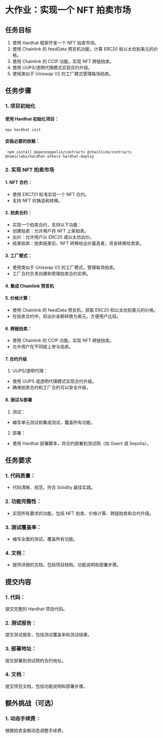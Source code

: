 # 大作业：实现一个 NFT 拍卖市场
## 任务目标
1. 使用 Hardhat 框架开发一个 NFT 拍卖市场。
2. 使用 Chainlink 的 feedData 预言机功能，计算 ERC20 和以太坊到美元的价格。
3. 使用 Chainlink 的 CCIP 功能，实现 NFT 跨链拍卖。
4. 使用 UUPS/透明代理模式实现合约升级。
5. 使用类似于 Uniswap V2 的工厂模式管理每场拍卖。


## 任务步骤
### 1. 项目初始化
#### 使用 Hardhat 初始化项目：
    npx hardhat init
#### 安装必要的依赖：
     npm install @openzeppelin/contracts @chainlink/contracts @nomiclabs/hardhat-ethers hardhat-deploy
### 2. 实现 NFT 拍卖市场
#### 1. NFT 合约：
  - 使用 ERC721 标准实现一个 NFT 合约。
  - 支持 NFT 的铸造和转移。
#### 2. 拍卖合约：
  - 实现一个拍卖合约，支持以下功能：
  - 创建拍卖：允许用户将 NFT 上架拍卖。
  - 出价：允许用户以 ERC20 或以太坊出价。
  - 结束拍卖：拍卖结束后，NFT 转移给出价最高者，资金转移给卖家。
#### 3. 工厂模式：
  - 使用类似于 Uniswap V2 的工厂模式，管理每场拍卖。
  - 工厂合约负责创建和管理拍卖合约实例。
#### 4. 集成 Chainlink 预言机
#### 5. 价格计算：
  - 使用 Chainlink 的 feedData 预言机，获取 ERC20 和以太坊到美元的价格。
  - 在拍卖合约中，将出价金额转换为美元，方便用户比较。
#### 6. 跨链拍卖：
  - 使用 Chainlink 的 CCIP 功能，实现 NFT 跨链拍卖。
  - 允许用户在不同链上参与拍卖。
#### 7. 合约升级
  1. UUPS/透明代理：
  - 使用 UUPS 或透明代理模式实现合约升级。
  - 确保拍卖合约和工厂合约可以安全升级。
#### 8. 测试与部署
1. 测试：
  - 编写单元测试和集成测试，覆盖所有功能。
2. 部署：
  - 使用 Hardhat 部署脚本，将合约部署到测试网（如 Goerli 或 Sepolia）。

## 任务要求
### 1. 代码质量：
  - 代码清晰、规范，符合 Solidity 最佳实践。
### 2. 功能完整性：
  - 实现所有要求的功能，包括 NFT 拍卖、价格计算、跨链拍卖和合约升级。
### 3. 测试覆盖率：
  - 编写全面的测试，覆盖所有功能。
### 4. 文档：
  - 提供详细的文档，包括项目结构、功能说明和部署步骤。

## 提交内容
### 1. 代码：
提交完整的 Hardhat 项目代码。
### 2. 测试报告：
提交测试报告，包括测试覆盖率和测试结果。
### 3. 部署地址：
提交部署到测试网的合约地址。
### 4. 文档：
提交项目文档，包括功能说明和部署步骤。

## 额外挑战（可选）
### 1. 动态手续费：
根据拍卖金额动态调整手续费。